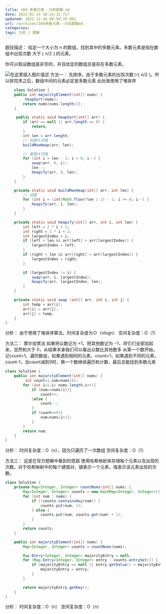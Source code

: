```yaml
---
title: 169.多数元素--力扣题解.md
date: 2022-01-24 10:14:32.717
updated: 2022-12-16 08:50:35.901
url: /archives/169多数元素--力扣题解md
categories: 
tags: 力扣 | 题解
---
```


﻿题目描述：
给定一个大小为 n 的数组，找到其中的多数元素。多数元素是指在数组中出现次数 大于 ⌊ n/2 ⌋ 的元素。

你可以假设数组是非空的，并且给定的数组总是存在多数元素。

![在这里插入图片描述](https://img-blog.csdnimg.cn/8de342c989c54e13beba9c64fc6dee99.png?x-oss-process=image/watermark,type_d3F5LXplbmhlaQ,shadow_50,text_Q1NETiBA5bGx5Lit5pyJ5pyo,size_20,color_FFFFFF,t_70,g_se,x_16)
方法一：
先排序。由于多数元素的出现次数＞⌊ n/2 ⌋，所以排完序之后，数组中间的元素必定是多数元素
此处我使用了堆排序

```java
	class Solution {
    public int majorityElement(int[] nums) {
         heapSort(nums);
        return nums[nums.length/2];
    }

     public static void heapSort(int[] arr) {
        if (arr == null || arr.length == 0) {
            return;
        }
        int len = arr.length;
        // 构建大顶堆
        buildMaxHeap(arr, len);

        // 重置大顶堆
        for (int i = len - 1; i > 0; i--) {
            swap(arr, 0, i);
            len--;
            heapify(arr, 0, len);
        }
    }

    private static void buildMaxHeap(int[] arr, int len) {
        // 调整
        for (int i = (int)Math.floor(len / 2) - 1; i >= 0; i--) {
            heapify(arr, i, len);
        }
    }

    private static void heapify(int[] arr, int i, int len) {
        int left = 2 * i + 1;
        int right = 2 * i + 2;
        int largestIndex = i;
        if (left < len && arr[left] > arr[largestIndex]) {
            largestIndex = left;
        }
        if (right < len && arr[right] > arr[largestIndex]) {
            largestIndex = right;
        }

        if (largestIndex != i) {
            swap(arr, i, largestIndex);
            heapify(arr, largestIndex, len);
        }
    }

    private static void swap (int[] arr, int i, int j) {
        int temp = arr[i];
        arr[i] = arr[j];
        arr[j] = temp;
    }
}
```
分析：
由于使用了堆排序算法，时间复杂度为Ｏ（nlogn）
空间复杂度：O（1）


方法二：
摩尔投票法
如果把众数记为 +1，把其他数记为 −1，将它们全部加起来，显然和大于 0，从结果本身我们可以看出众数比其他数多
从第一个数开始，记count=1，遍历数组，如果遇到相同的元素，count+1，如果遇到不同的元素，count-1，当count减到0时，换一个数继续遍历和计数，最后总能找到多数元素

```java
class Solution {
    public int majorityElement(int[] nums) {
         int count=1,num=nums[0];
        for (int i=1;i< nums.length;i++){
            if (num==nums[i]){
                count++;
            }else {
                count--;
            }
            if (count==0){
                num=nums[i+1];
            }
        }
        return num;
    }
}
```
分析：
时间复杂度：O（n），因为只遍历了一次数组
空间复杂度：O（1）

方法三：
这是在官方题解中看到的思路
使用哈希映射来存储每个元素以及出现的次数。对于哈希映射中的每个键值对，键表示一个元素，值表示该元素出现的次数。

```java
class Solution {
    private Map<Integer, Integer> countNums(int[] nums) {
        Map<Integer, Integer> counts = new HashMap<Integer, Integer>();
        for (int num : nums) {
            if (!counts.containsKey(num)) {
                counts.put(num, 1);
            } else {
                counts.put(num, counts.get(num) + 1);
            }
        }
        return counts;
    }

    public int majorityElement(int[] nums) {
        Map<Integer, Integer> counts = countNums(nums);

        Map.Entry<Integer, Integer> majorityEntry = null;
        for (Map.Entry<Integer, Integer> entry : counts.entrySet()) {
            if (majorityEntry == null || entry.getValue() > majorityEntry.getValue()) {
                majorityEntry = entry;
            }
        }

        return majorityEntry.getKey();
    }
}

```

分析：
时间复杂度：O（n）
空间复杂度：O（n）